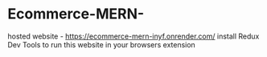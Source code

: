 ﻿# Ecommerce-MERN-
hosted website - https://ecommerce-mern-inyf.onrender.com/
install Redux Dev Tools to run this website in your browsers extension
